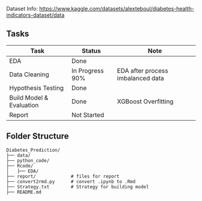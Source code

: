 Dataset Info: https://www.kaggle.com/datasets/alexteboul/diabetes-health-indicators-dataset/data 

## Tasks 

| Task | Status | Note |
|------|--------|------|
| EDA | Done | |
| Data Cleaning | In Progress 90% | EDA after process imbalanced data |
| Hypothesis Testing | Done | |
| Build Model & Evaluation | Done | XGBoost Overfitting |
| Report | Not Started ||

## Folder Structure

```
Diabetes_Prediction/
├── data/            
├── python_code/
├── Rcode/
│   ├── EDA/
├── report/             # files for report 
├── convert2rmd.py      # convert .ipynb to .Rmd
├── Strategy.txt        # Strategy for building model 
├── README.md

```